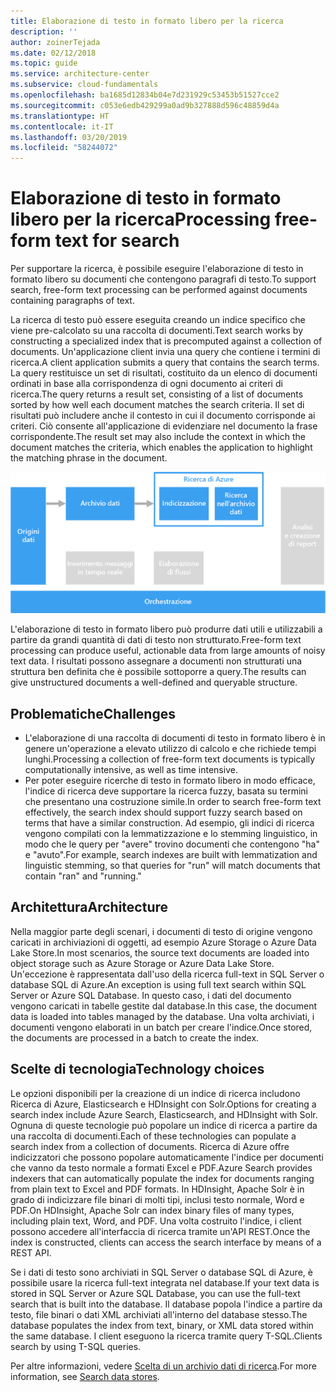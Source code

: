 ```yaml
---
title: Elaborazione di testo in formato libero per la ricerca
description: ''
author: zoinerTejada
ms.date: 02/12/2018
ms.topic: guide
ms.service: architecture-center
ms.subservice: cloud-fundamentals
ms.openlocfilehash: ba1685d12834b04e7d231929c53453b51527cce2
ms.sourcegitcommit: c053e6edb429299a0ad9b327888d596c48859d4a
ms.translationtype: HT
ms.contentlocale: it-IT
ms.lasthandoff: 03/20/2019
ms.locfileid: "58244072"
---
```

# <a name="processing-free-form-text-for-search"></a><span data-ttu-id="6a137-102">Elaborazione di testo in formato libero per la ricerca</span><span class="sxs-lookup"><span data-stu-id="6a137-102">Processing free-form text for search</span></span>

<span data-ttu-id="6a137-103">Per supportare la ricerca, è possibile eseguire l'elaborazione di testo in formato libero su documenti che contengono paragrafi di testo.</span><span class="sxs-lookup"><span data-stu-id="6a137-103">To support search, free-form text processing can be performed against documents containing paragraphs of text.</span></span>

<span data-ttu-id="6a137-104">La ricerca di testo può essere eseguita creando un indice specifico che viene pre-calcolato su una raccolta di documenti.</span><span class="sxs-lookup"><span data-stu-id="6a137-104">Text search works by constructing a specialized index that is precomputed against a collection of documents.</span></span> <span data-ttu-id="6a137-105">Un'applicazione client invia una query che contiene i termini di ricerca.</span><span class="sxs-lookup"><span data-stu-id="6a137-105">A client application submits a query that contains the search terms.</span></span> <span data-ttu-id="6a137-106">La query restituisce un set di risultati, costituito da un elenco di documenti ordinati in base alla corrispondenza di ogni documento ai criteri di ricerca.</span><span class="sxs-lookup"><span data-stu-id="6a137-106">The query returns a result set, consisting of a list of documents sorted by how well each document matches the search criteria.</span></span> <span data-ttu-id="6a137-107">Il set di risultati può includere anche il contesto in cui il documento corrisponde ai criteri. Ciò consente all'applicazione di evidenziare nel documento la frase corrispondente.</span><span class="sxs-lookup"><span data-stu-id="6a137-107">The result set may also include the context in which the document matches the criteria, which enables the application to highlight the matching phrase in the document.</span></span>

![Diagramma di una pipeline di ricerca](./images/search-pipeline.png)

<span data-ttu-id="6a137-109">L'elaborazione di testo in formato libero può produrre dati utili e utilizzabili a partire da grandi quantità di dati di testo non strutturato.</span><span class="sxs-lookup"><span data-stu-id="6a137-109">Free-form text processing can produce useful, actionable data from large amounts of noisy text data.</span></span> <span data-ttu-id="6a137-110">I risultati possono assegnare a documenti non strutturati una struttura ben definita che è possibile sottoporre a query.</span><span class="sxs-lookup"><span data-stu-id="6a137-110">The results can give unstructured documents a well-defined and queryable structure.</span></span>

## <a name="challenges"></a><span data-ttu-id="6a137-111">Problematiche</span><span class="sxs-lookup"><span data-stu-id="6a137-111">Challenges</span></span>

- <span data-ttu-id="6a137-112">L'elaborazione di una raccolta di documenti di testo in formato libero è in genere un'operazione a elevato utilizzo di calcolo e che richiede tempi lunghi.</span><span class="sxs-lookup"><span data-stu-id="6a137-112">Processing a collection of free-form text documents is typically computationally intensive, as well as time intensive.</span></span>
- <span data-ttu-id="6a137-113">Per poter eseguire ricerche di testo in formato libero in modo efficace, l'indice di ricerca deve supportare la ricerca fuzzy, basata su termini che presentano una costruzione simile.</span><span class="sxs-lookup"><span data-stu-id="6a137-113">In order to search free-form text effectively, the search index should support fuzzy search based on terms that have a similar construction.</span></span> <span data-ttu-id="6a137-114">Ad esempio, gli indici di ricerca vengono compilati con la lemmatizzazione e lo stemming linguistico, in modo che le query per "avere" trovino documenti che contengono "ha" e "avuto".</span><span class="sxs-lookup"><span data-stu-id="6a137-114">For example, search indexes are built with lemmatization and linguistic stemming, so that queries for "run" will match documents that contain "ran" and "running."</span></span>

## <a name="architecture"></a><span data-ttu-id="6a137-115">Architettura</span><span class="sxs-lookup"><span data-stu-id="6a137-115">Architecture</span></span>

<span data-ttu-id="6a137-116">Nella maggior parte degli scenari, i documenti di testo di origine vengono caricati in archiviazioni di oggetti, ad esempio Azure Storage o Azure Data Lake Store.</span><span class="sxs-lookup"><span data-stu-id="6a137-116">In most scenarios, the source text documents are loaded into object storage such as Azure Storage or Azure Data Lake Store.</span></span> <span data-ttu-id="6a137-117">Un'eccezione è rappresentata dall'uso della ricerca full-text in SQL Server o database SQL di Azure.</span><span class="sxs-lookup"><span data-stu-id="6a137-117">An exception is using full text search within SQL Server or Azure SQL Database.</span></span> <span data-ttu-id="6a137-118">In questo caso, i dati del documento vengono caricati in tabelle gestite dal database.</span><span class="sxs-lookup"><span data-stu-id="6a137-118">In this case, the document data is loaded into tables managed by the database.</span></span> <span data-ttu-id="6a137-119">Una volta archiviati, i documenti vengono elaborati in un batch per creare l'indice.</span><span class="sxs-lookup"><span data-stu-id="6a137-119">Once stored, the documents are processed in a batch to create the index.</span></span>

## <a name="technology-choices"></a><span data-ttu-id="6a137-120">Scelte di tecnologia</span><span class="sxs-lookup"><span data-stu-id="6a137-120">Technology choices</span></span>

<span data-ttu-id="6a137-121">Le opzioni disponibili per la creazione di un indice di ricerca includono Ricerca di Azure, Elasticsearch e HDInsight con Solr.</span><span class="sxs-lookup"><span data-stu-id="6a137-121">Options for creating a search index include Azure Search, Elasticsearch, and HDInsight with Solr.</span></span> <span data-ttu-id="6a137-122">Ognuna di queste tecnologie può popolare un indice di ricerca a partire da una raccolta di documenti.</span><span class="sxs-lookup"><span data-stu-id="6a137-122">Each of these technologies can populate a search index from a collection of documents.</span></span> <span data-ttu-id="6a137-123">Ricerca di Azure offre indicizzatori che possono popolare automaticamente l'indice per documenti che vanno da testo normale a formati Excel e PDF.</span><span class="sxs-lookup"><span data-stu-id="6a137-123">Azure Search provides indexers that can automatically populate the index for documents ranging from plain text to Excel and PDF formats.</span></span> <span data-ttu-id="6a137-124">In HDInsight, Apache Solr è in grado di indicizzare file binari di molti tipi, inclusi testo normale, Word e PDF.</span><span class="sxs-lookup"><span data-stu-id="6a137-124">On HDInsight, Apache Solr can index binary files of many types, including plain text, Word, and PDF.</span></span> <span data-ttu-id="6a137-125">Una volta costruito l'indice, i client possono accedere all'interfaccia di ricerca tramite un'API REST.</span><span class="sxs-lookup"><span data-stu-id="6a137-125">Once the index is constructed, clients can access the search interface by means of a REST API.</span></span>

<span data-ttu-id="6a137-126">Se i dati di testo sono archiviati in SQL Server o database SQL di Azure, è possibile usare la ricerca full-text integrata nel database.</span><span class="sxs-lookup"><span data-stu-id="6a137-126">If your text data is stored in SQL Server or Azure SQL Database, you can use the full-text search that is built into the database.</span></span> <span data-ttu-id="6a137-127">Il database popola l'indice a partire da testo, file binari o dati XML archiviati all'interno del database stesso.</span><span class="sxs-lookup"><span data-stu-id="6a137-127">The database populates the index from text, binary, or XML data stored within the same database.</span></span> <span data-ttu-id="6a137-128">I client eseguono la ricerca tramite query T-SQL.</span><span class="sxs-lookup"><span data-stu-id="6a137-128">Clients search by using T-SQL queries.</span></span>

<span data-ttu-id="6a137-129">Per altre informazioni, vedere [Scelta di un archivio dati di ricerca](../technology-choices/search-options.md).</span><span class="sxs-lookup"><span data-stu-id="6a137-129">For more information, see [Search data stores](../technology-choices/search-options.md).</span></span>
